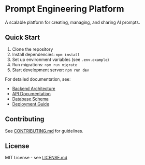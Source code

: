 # Prompt Engineering Platform

A scalable platform for creating, managing, and sharing AI prompts.

## Quick Start

1. Clone the repository
2. Install dependencies: `npm install`
3. Set up environment variables (see `.env.example`)
4. Run migrations: `npm run migrate`
5. Start development server: `npm run dev`

For detailed documentation, see:
- [Backend Architecture](./docs/backend/ARCHITECTURE.md)
- [API Documentation](./docs/backend/API.md)
- [Database Schema](./docs/backend/DATABASE.md)
- [Deployment Guide](./docs/backend/DEPLOYMENT.md)

## Contributing

See [CONTRIBUTING.md](CONTRIBUTING.md) for guidelines.

## License

MIT License - see [LICENSE.md](LICENSE.md)
